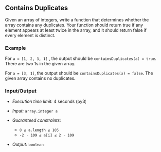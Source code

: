 ## Contains Duplicates
Given an array of integers, write a function that determines whether the array contains any duplicates. Your function should return true if any element appears at least twice in the array, and it should return false if every element is distinct.

### Example

For
`a = [1, 2, 3, 1]` , the output should be
`containsDuplicates(a) = true`.
There are two 1s in the given array.

For `a = [3, 1]`, the output should be
`containsDuplicates(a) = false`.
The given array contains no duplicates.

### Input/Output

* *Execution time limit:* 4 seconds (py3)

* *Input:* `array.integer a`

* *Guaranteed constraints:*
  * `0 ≤ a.length ≤ 105`
  * `-2 · 109 ≤ a[i] ≤ 2 · 109`

* *Output:* `boolean`
